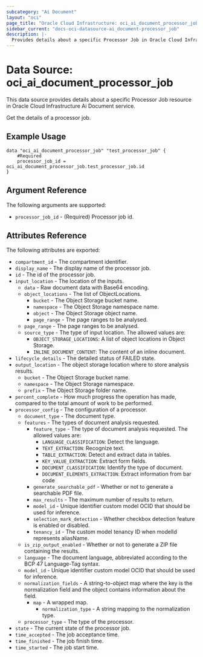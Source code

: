 ```yaml
---
subcategory: "Ai Document"
layout: "oci"
page_title: "Oracle Cloud Infrastructure: oci_ai_document_processor_job"
sidebar_current: "docs-oci-datasource-ai_document-processor_job"
description: |-
  Provides details about a specific Processor Job in Oracle Cloud Infrastructure Ai Document service
---
```


# Data Source: oci_ai_document_processor_job
This data source provides details about a specific Processor Job resource in Oracle Cloud Infrastructure Ai Document service.

Get the details of a processor job.


## Example Usage

```hcl
data "oci_ai_document_processor_job" "test_processor_job" {
	#Required
	processor_job_id = oci_ai_document_processor_job.test_processor_job.id
}
```

## Argument Reference

The following arguments are supported:

* `processor_job_id` - (Required) Processor job id.


## Attributes Reference

The following attributes are exported:

* `compartment_id` - The compartment identifier.
* `display_name` - The display name of the processor job.
* `id` - The id of the processor job.
* `input_location` - The location of the inputs.
	* `data` - Raw document data with Base64 encoding.
	* `object_locations` - The list of ObjectLocations.
		* `bucket` - The Object Storage bucket name.
		* `namespace` - The Object Storage namespace name.
		* `object` - The Object Storage object name.
		* `page_range` - The page ranges to be analysed.
	* `page_range` - The page ranges to be analysed.
	* `source_type` - The type of input location. The allowed values are:
		* `OBJECT_STORAGE_LOCATIONS`: A list of object locations in Object Storage.
		* `INLINE_DOCUMENT_CONTENT`: The content of an inline document. 
* `lifecycle_details` - The detailed status of FAILED state.
* `output_location` - The object storage location where to store analysis results.
	* `bucket` - The Object Storage bucket name.
	* `namespace` - The Object Storage namespace.
	* `prefix` - The Object Storage folder name.
* `percent_complete` - How much progress the operation has made, compared to the total amount of work to be performed.
* `processor_config` - The configuration of a processor.
	* `document_type` - The document type.
	* `features` - The types of document analysis requested.
		* `feature_type` - The type of document analysis requested. The allowed values are:
			* `LANGUAGE_CLASSIFICATION`: Detect the language.
			* `TEXT_EXTRACTION`: Recognize text.
			* `TABLE_EXTRACTION`: Detect and extract data in tables.
			* `KEY_VALUE_EXTRACTION`: Extract form fields.
			* `DOCUMENT_CLASSIFICATION`: Identify the type of document.
			* `DOCUMENT_ELEMENTS_EXTRACTION`: Extract information from bar code 
		* `generate_searchable_pdf` - Whether or not to generate a searchable PDF file.
		* `max_results` - The maximum number of results to return.
		* `model_id` - Unique identifier custom model OCID that should be used for inference.
		* `selection_mark_detection` - Whether checkbox detection feature is enabled or disabled.
		* `tenancy_id` - The custom model tenancy ID when modelId represents aliasName.
	* `is_zip_output_enabled` - Whether or not to generate a ZIP file containing the results.
	* `language` - The document language, abbreviated according to the BCP 47 Language-Tag syntax.
	* `model_id` - Unique identifier custom model OCID that should be used for inference.
	* `normalization_fields` - A string-to-object map where the key is the normalization field and the object contains information about the field.
		* `map` - A wrapped map.
			* `normalization_type` - A string mapping to the normalization type.
	* `processor_type` - The type of the processor.
* `state` - The current state of the processor job.
* `time_accepted` - The job acceptance time.
* `time_finished` - The job finish time.
* `time_started` - The job start time.

